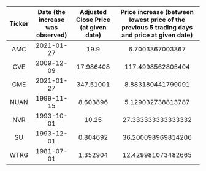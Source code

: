 | Ticker | Date (the increase was observed) | Adjusted Close Price (at given date) | Price increase (between lowest price of the previous 5 trading days and price at given date) |
| :----: | :------------------------------: | :----------------------------------: | :------------------------------------------------------------------------------------------: |
|  AMC   |            2021-01-27            |                 19.9                 |                                       6.7003367003367                                        |
|  CVE   |            2009-12-09            |              17.986408               |                                      117.4998562805404                                       |
|  GME   |            2021-01-27            |              347.51001               |                                      8.883180441799091                                       |
|  NUAN  |            1999-11-15            |               8.603896               |                                      5.129032738813787                                       |
|  NVR   |            1993-10-01            |                10.25                 |                                      27.333333333333332                                      |
|   SU   |            1993-12-01            |               0.804692               |                                      36.200098969814206                                      |
|  WTRG  |            1981-07-01            |               1.352904               |                                      12.429981073482665                                      |

